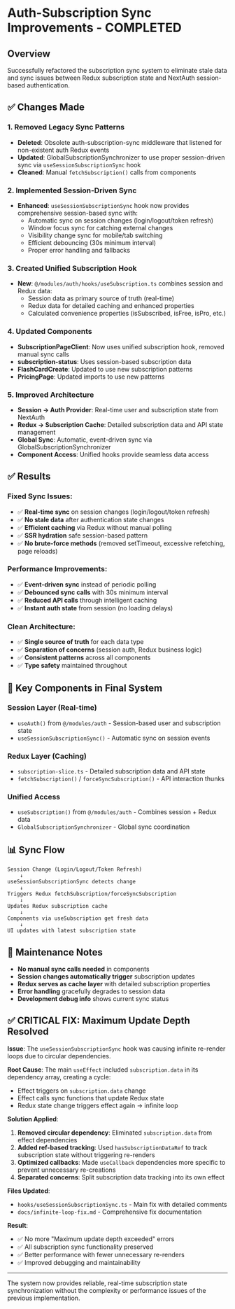 # Auth-Subscription Sync Improvements - COMPLETED

## Overview
Successfully refactored the subscription sync system to eliminate stale data and sync issues between Redux subscription state and NextAuth session-based authentication.

## ✅ Changes Made

### 1. Removed Legacy Sync Patterns
- **Deleted**: Obsolete auth-subscription-sync middleware that listened for non-existent auth Redux events
- **Updated**: GlobalSubscriptionSynchronizer to use proper session-driven sync via `useSessionSubscriptionSync` hook
- **Cleaned**: Manual `fetchSubscription()` calls from components

### 2. Implemented Session-Driven Sync
- **Enhanced**: `useSessionSubscriptionSync` hook now provides comprehensive session-based sync with:
  - Automatic sync on session changes (login/logout/token refresh)
  - Window focus sync for catching external changes
  - Visibility change sync for mobile/tab switching
  - Efficient debouncing (30s minimum interval)
  - Proper error handling and fallbacks

### 3. Created Unified Subscription Hook
- **New**: `@/modules/auth/hooks/useSubscription.ts` combines session and Redux data:
  - Session data as primary source of truth (real-time)
  - Redux data for detailed caching and enhanced properties
  - Calculated convenience properties (isSubscribed, isFree, isPro, etc.)

### 4. Updated Components
- **SubscriptionPageClient**: Now uses unified subscription hook, removed manual sync calls
- **subscription-status**: Uses session-based subscription data
- **FlashCardCreate**: Updated to use new subscription patterns
- **PricingPage**: Updated imports to use new patterns

### 5. Improved Architecture
- **Session → Auth Provider**: Real-time user and subscription state from NextAuth
- **Redux → Subscription Cache**: Detailed subscription data and API state management
- **Global Sync**: Automatic, event-driven sync via GlobalSubscriptionSynchronizer
- **Component Access**: Unified hooks provide seamless data access

## ✅ Results

### Fixed Sync Issues:
- ✅ **Real-time sync** on session changes (login/logout/token refresh)
- ✅ **No stale data** after authentication state changes
- ✅ **Efficient caching** via Redux without manual polling
- ✅ **SSR hydration** safe session-based pattern
- ✅ **No brute-force methods** (removed setTimeout, excessive refetching, page reloads)

### Performance Improvements:
- ✅ **Event-driven sync** instead of periodic polling
- ✅ **Debounced sync calls** with 30s minimum interval
- ✅ **Reduced API calls** through intelligent caching
- ✅ **Instant auth state** from session (no loading delays)

### Clean Architecture:
- ✅ **Single source of truth** for each data type
- ✅ **Separation of concerns** (session auth, Redux business logic)
- ✅ **Consistent patterns** across all components
- ✅ **Type safety** maintained throughout

## 🎯 Key Components in Final System

### Session Layer (Real-time)
- `useAuth()` from `@/modules/auth` - Session-based user and subscription state
- `useSessionSubscriptionSync()` - Automatic sync on session events

### Redux Layer (Caching)
- `subscription-slice.ts` - Detailed subscription data and API state
- `fetchSubscription()` / `forceSyncSubscription()` - API interaction thunks

### Unified Access
- `useSubscription()` from `@/modules/auth` - Combines session + Redux data
- `GlobalSubscriptionSynchronizer` - Global sync coordination

## 📊 Sync Flow

```
Session Change (Login/Logout/Token Refresh)
    ↓
useSessionSubscriptionSync detects change
    ↓
Triggers Redux fetchSubscription/forceSyncSubscription
    ↓
Updates Redux subscription cache
    ↓
Components via useSubscription get fresh data
    ↓
UI updates with latest subscription state
```

## 🔧 Maintenance Notes

- **No manual sync calls needed** in components
- **Session changes automatically trigger** subscription updates
- **Redux serves as cache layer** with detailed subscription properties
- **Error handling** gracefully degrades to session data
- **Development debug info** shows current sync status

## ✅ CRITICAL FIX: Maximum Update Depth Resolved

**Issue**: The `useSessionSubscriptionSync` hook was causing infinite re-render loops due to circular dependencies.

**Root Cause**: The main `useEffect` included `subscription.data` in its dependency array, creating a cycle:
- Effect triggers on `subscription.data` change
- Effect calls sync functions that update Redux state
- Redux state change triggers effect again → infinite loop

**Solution Applied**:
1. **Removed circular dependency**: Eliminated `subscription.data` from effect dependencies
2. **Added ref-based tracking**: Used `hasSubscriptionDataRef` to track subscription state without triggering re-renders
3. **Optimized callbacks**: Made `useCallback` dependencies more specific to prevent unnecessary re-creations
4. **Separated concerns**: Split subscription data tracking into its own effect

**Files Updated**:
- `hooks/useSessionSubscriptionSync.ts` - Main fix with detailed comments
- `docs/infinite-loop-fix.md` - Comprehensive fix documentation

**Result**: 
- ✅ No more "Maximum update depth exceeded" errors
- ✅ All subscription sync functionality preserved
- ✅ Better performance with fewer unnecessary re-renders
- ✅ Improved debugging and maintainability

---

The system now provides reliable, real-time subscription state synchronization without the complexity or performance issues of the previous implementation.
